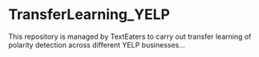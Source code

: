 # TransferLearning_YELP

This repository is managed by TextEaters to carry out transfer learning of polarity detection across different YELP businesses...
